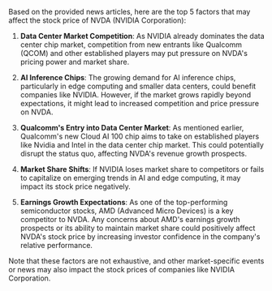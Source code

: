 Based on the provided news articles, here are the top 5 factors that may affect the stock price of NVDA (NVIDIA Corporation):

1. **Data Center Market Competition**: As NVIDIA already dominates the data center chip market, competition from new entrants like Qualcomm (QCOM) and other established players may put pressure on NVDA's pricing power and market share.

2. **AI Inference Chips**: The growing demand for AI inference chips, particularly in edge computing and smaller data centers, could benefit companies like NVIDIA. However, if the market grows rapidly beyond expectations, it might lead to increased competition and price pressure on NVDA.

3. **Qualcomm's Entry into Data Center Market**: As mentioned earlier, Qualcomm's new Cloud AI 100 chip aims to take on established players like Nvidia and Intel in the data center chip market. This could potentially disrupt the status quo, affecting NVDA's revenue growth prospects.

4. **Market Share Shifts**: If NVIDIA loses market share to competitors or fails to capitalize on emerging trends in AI and edge computing, it may impact its stock price negatively.

5. **Earnings Growth Expectations**: As one of the top-performing semiconductor stocks, AMD (Advanced Micro Devices) is a key competitor to NVDA. Any concerns about AMD's earnings growth prospects or its ability to maintain market share could positively affect NVDA's stock price by increasing investor confidence in the company's relative performance.

Note that these factors are not exhaustive, and other market-specific events or news may also impact the stock prices of companies like NVIDIA Corporation.
